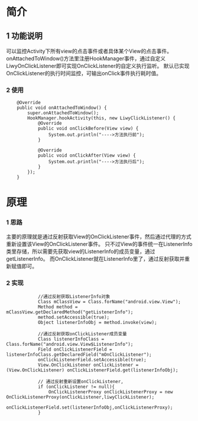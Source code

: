 简介
===
## 1 功能说明
可以监控Activity下所有view的点击事件或者具体某个View的点击事件。
onAttachedToWindow()方法里注册HookManager事件，通过自定义LiwyOnClickListener即可实现OnClickListener的自定义执行监听。
默认已实现OnClickListener的执行时间监控，可输出onClick事件执行耗时值。
### 2 使用
```
    @Override
    public void onAttachedToWindow() {
        super.onAttachedToWindow();
        HookManager.hookActivity(this, new LiwyClickListener() {
            @Override
            public void onClickBefore(View view) {
                System.out.println("---->方法执行前");
            }

            @Override
            public void onClickAfter(View view) {
                System.out.println("---->方法执行后");
            }
        });
    }
```

原理
===

### 1 思路
主要的原理就是通过反射获取View的OnClickListener事件，然后通过代理的方式重新设置该View的OnClickListener事件。
只不过View的事件统一在ListenerInfo类里存储，所以需要先获取view的ListenerInfo的成员变量，通过getListenerInfo。
而OnClickListener就在ListenerInfo里了，通过反射获取并重新赋值即可。

### 2 实现
```
            //通过反射获取ListenerInfo对象
            Class mClassView = Class.forName("android.view.View");
            Method method = mClassView.getDeclaredMethod("getListenerInfo");
            method.setAccessible(true);
            Object listenerInfoObj = method.invoke(view);

            //通过反射获取onClickListener成员变量
            Class listenerInfoClass = Class.forName("android.view.View$ListenerInfo");
            Field onClickListenerField = listenerInfoClass.getDeclaredField("mOnClickListener");
            onClickListenerField.setAccessible(true);
            View.OnClickListener onClickListener = (View.OnClickListener) onClickListenerField.get(listenerInfoObj);

            // 通过反射重新设置onClickListener,
            if (onClickListener != null){
                OnClickListenerProxy onClickListenerProxy = new OnClickListenerProxy(onClickListener,liwyClickListener);
                onClickListenerField.set(listenerInfoObj,onClickListenerProxy);
            }
```